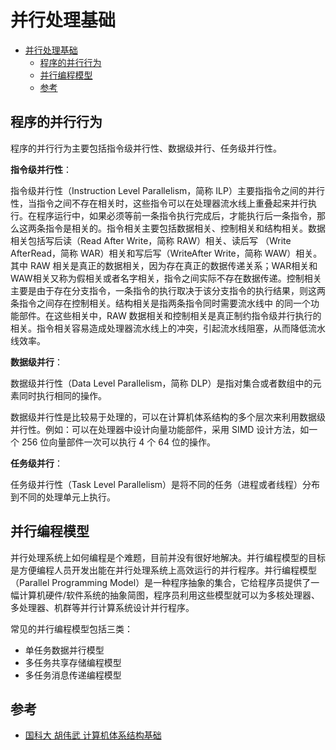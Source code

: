 # 并行处理基础

- [并行处理基础](#并行处理基础)
  - [程序的并行行为](#程序的并行行为)
  - [并行编程模型](#并行编程模型)
  - [参考](#参考)

## 程序的并行行为

程序的并行行为主要包括指令级并行性、数据级并行、任务级并行性。

**指令级并行性**：

指令级并行性（Instruction Level Parallelism，简称 ILP）主要指指令之间的并行性，当指令之间不存在相关时，这些指令可以在处理器流水线上重叠起来并行执行。在程序运行中，如果必须等前一条指令执行完成后，才能执行后一条指令，那么这两条指令是相关的。指令相关主要包括数据相关、控制相关和结构相关。数据相关包括写后读（Read After Write，简称 RAW）相关、读后写
（Write AfterRead，简称 WAR）相关和写后写（WriteAfter Write，简称 WAW）相关。其中 RAW 相关是真正的数据相关，因为存在真正的数据传递关系；WAR相关和WAW相关又称为假相关或者名字相关，指令之间实际不存在数据传递。控制相关主要是由于存在分支指令，一条指令的执行取决于该分支指令的执行结果，则这两条指令之间存在控制相关。结构相关是指两条指令同时需要流水线中
的同一个功能部件。在这些相关中，RAW 数据相关和控制相关是真正制约指令级并行执行的相关。指令相关容易造成处理器流水线上的冲突，引起流水线阻塞，从而降低流水线效率。

**数据级并行**：

数据级并行性（Data Level Parallelism，简称 DLP）是指对集合或者数组中的元素同时执行相同的操作。

数据级并行性是比较易于处理的，可以在计算机体系结构的多个层次来利用数据级并行性。例如：可以在处理器中设计向量功能部件，采用 SIMD 设计方法，如一个 256 位向量部件一次可以执行 4 个 64 位的操作。

**任务级并行**：

任务级并行性（Task Level Parallelism）是将不同的任务（进程或者线程）分布到不同的处理单元上执行。

## 并行编程模型

并行处理系统上如何编程是个难题，目前并没有很好地解决。并行编程模型的目标是方便编程人员开发出能在并行处理系统上高效运行的并行程序。并行编程模型（Parallel Programming Model）是一种程序抽象的集合，它给程序员提供了一幅计算机硬件/软件系统的抽象简图，程序员利用这些模型就可以为多核处理器、多处理器、机群等并行计算系统设计并行程序。

常见的并行编程模型包括三类：

- 单任务数据并行模型
- 多任务共享存储编程模型
- 多任务消息传递编程模型

## 参考

- [国科大 胡伟武 计算机体系结构基础](https://foxsen.github.io/archbase/bookdown.pdf)
